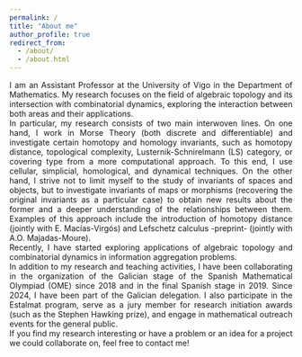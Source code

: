 ```yaml
---
permalink: /
title: "About me"
author_profile: true
redirect_from: 
  - /about/
  - /about.html
---
```


<div align="justify"> I am an Assistant Professor at the University of Vigo in the Department of Mathematics. My research focuses on the field of algebraic topology and its intersection with combinatorial dynamics, exploring the interaction between both areas and their applications. </div>

<div align="justify"> In particular, my research consists of two main interwoven lines. On one hand, I work in Morse Theory (both discrete and differentiable) and investigate certain homotopy and homology invariants, such as homotopy distance, topological complexity, Lusternik-Schnirelmann (LS) category, or covering type from a more computational approach. To this end, I use cellular, simplicial, homological, and dynamical techniques. On the other hand, I strive not to limit myself to the study of invariants of spaces and objects, but to investigate invariants of maps or morphisms (recovering the original invariants as a particular case) to obtain new results about the former and a deeper understanding of the relationships between them. Examples of this approach include the introduction of homotopy distance (jointly with E. Macías-Virgós) and Lefschetz calculus -preprint- (jointly with A.O. Majadas-Moure). </div>

<div align="justify"> Recently, I have started exploring applications of algebraic topology and combinatorial dynamics in information aggregation problems. </div>


<div align="justify"> In addition to my research and teaching activities, I have been collaborating in the organization of the Galician stage of the Spanish Mathematical Olympiad (OME) since 2018 and in the final Spanish stage in 2019. Since 2024, I have been part of the Galician delegation. I also participate in the Estalmat program, serve as a jury member for research initiation awards (such as the Stephen Hawking prize), and engage in mathematical outreach events for the general public. </div>


<div align="justify"> If you find my research interesting or have a problem or an idea for a project we could collaborate on, feel free to contact me! </div>
